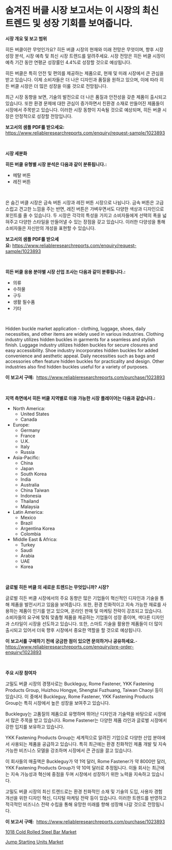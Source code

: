 <p><h1>숨겨진 버클 시장 보고서는 이 시장의 최신 트렌드 및 성장 기회를 보여줍니다.</h1></p><p><strong>시장 개요 및 보고 범위</strong></p>
<p><p>히든 버클이란 무엇인가요? 히든 버클 시장의 현재와 미래 전망은 무엇이며, 향후 시장 성장 분석, 시장 예측 및 최신 시장 트렌드를 알려주세요. 시장 전망은 히든 버클 시장이 예측 기간 동안 연평균 성장률인 4.4%로 성장할 것으로 예상됩니다.</p><p>히든 버클은 특히 안전 및 편의를 제공하는 제품으로, 현재 및 미래 시장에서 큰 관심을 받고 있습니다. 이제 소비자들은 더 나은 디자인과 품질을 원하고 있으며, 이에 따라 히든 버클 시장은 더 많은 성장을 이룰 것으로 전망됩니다.</p><p>최근 시장 동향을 보면, 기술의 발전으로 더 나은 품질과 안전성을 갖춘 제품이 출시되고 있습니다. 또한 환경 문제에 대한 관심이 증가하면서 친환경 소재로 만들어진 제품들이 시장에서 주목받고 있습니다. 이러한 시장 동향이 지속될 것으로 예상되며, 히든 버클 시장은 안정적으로 성장할 전망입니다.</p></p>
<p><strong>보고서의 샘플 PDF를 받으세요:</strong> <a href="https://www.reliableresearchreports.com/enquiry/request-sample/1023893">https://www.reliableresearchreports.com/enquiry/request-sample/1023893</a></p>
<p>&nbsp;</p>
<p><strong>시장 세분화</strong></p>
<p><strong>히든 버클 유형별 시장 분석은 다음과 같이 분류됩니다.:</strong></p>
<p><ul><li>메탈 버튼</li><li>레진 버튼</li></ul></p>
<p>&nbsp;</p>
<p><p>은 숨긴 버클 시장은 금속 버튼 시장과 레진 버튼 시장으로 나뉩니다. 금속 버튼은 고급스럽고 견고한 느낌을 주는 반면, 레진 버튼은 가벼우면서도 다양한 색상과 디자인으로 포인트를 줄 수 있습니다. 두 시장은 각각의 특성을 가지고 소비자들에게 선택의 폭을 넓혀주고 다양한 스타일을 만들어낼 수 있는 장점을 갖고 있습니다. 이러한 다양성을 통해 소비자들은 자신만의 개성을 표현할 수 있습니다.</p></p>
<p><strong>보고서의 샘플 PDF를 받으세요:</strong>&nbsp;<a href="https://www.reliableresearchreports.com/enquiry/request-sample/1023893">https://www.reliableresearchreports.com/enquiry/request-sample/1023893</a></p>
<p>&nbsp;</p>
<p><strong> 히든 버클 응용 분야별 시장 산업 조사는 다음과 같이 분류됩니다.:</strong></p>
<p><ul><li>의류</li><li>수하물</li><li>구두</li><li>생활 필수품</li><li>기타</li></ul></p>
<p>&nbsp;</p>
<p><p>Hidden buckle market application - clothing, luggage, shoes, daily necessities, and other items are widely used in various industries. Clothing industry utilizes hidden buckles in garments for a seamless and stylish finish. Luggage industry utilizes hidden buckles for secure closures and easy accessibility. Shoe industry incorporates hidden buckles for added convenience and aesthetic appeal. Daily necessities such as bags and accessories often feature hidden buckles for practicality and design. Other industries also find hidden buckles useful for a variety of purposes.</p></p>
<p><strong>이 보고서 구매:</strong>&nbsp; <a href="https://www.reliableresearchreports.com/purchase/1023893">https://www.reliableresearchreports.com/purchase/1023893</a></p>
<p>&nbsp;</p>
<p><strong>지역 측면에서 히든 버클 지역별로 이용 가능한 시장 플레이어는 다음과 같습니다.:</strong></p>
<p><ul>
    <li>
        North America:
        <ul>
            <li>United States</li>
            <li>Canada</li>
        </ul>
    </li>
    <li>
        Europe:
        <ul>
            <li>Germany</li>
            <li>France</li>
            <li>U.K.</li>
            <li>Italy</li>
            <li>Russia</li>
        </ul>
    </li>
    <li>
        Asia-Pacific:
        <ul>
            <li>China</li>
            <li>Japan</li>
            <li>South Korea</li>
            <li>India</li>
            <li>Australia</li>
            <li>China Taiwan</li>
            <li>Indonesia</li>
            <li>Thailand</li>
            <li>Malaysia</li>
        </ul>
    </li>
    <li>
        Latin America:
        <ul>
            <li>Mexico</li>
            <li>Brazil</li>
            <li>Argentina Korea</li>
            <li>Colombia</li>
        </ul>
    </li>
    <li>
        Middle East & Africa:
        <ul>
            <li>Turkey</li>
            <li>Saudi</li>
            <li>Arabia</li>
            <li>UAE</li>
            <li>Korea</li>
        </ul>
    </li>
    </ul></p>
<p>&nbsp;</p>
<p><strong>글로벌 히든 버클 의 새로운 트렌드는 무엇입니까? 시장?</strong></p>
<p><p>글로벌 히든 버클 시장에서의 주요 동향은 많은 기업들이 혁신적인 디자인과 기술을 통해 제품을 발전시키고 있음을 보여줍니다. 또한, 환경 친화적이고 지속 가능한 재료를 사용하는 제품이 인기를 얻고 있으며, 온라인 판매 및 마케팅 전략이 강조되고 있습니다. 소비자들의 요구에 맞춰 맞춤형 제품을 제공하는 기업들이 성장 중이며, 색다른 디자인과 스타일이 시장을 선도하고 있습니다. 또한, 스마트 기술을 활용한 제품들이 더 많이 출시되고 있어서 더욱 향후 시장에서 중요한 역할을 할 것으로 예상됩니다.</p></p>
<p><strong>이 보고서를 구매하기 전에 궁금한 점이 있으면 문의하거나 공유하세요.</strong>- <a href="https://www.reliableresearchreports.com/enquiry/pre-order-enquiry/1023893">https://www.reliableresearchreports.com/enquiry/pre-order-enquiry/1023893</a></p>
<p>&nbsp;</p>
<p><strong>주요 시장 참여자</strong></p>
<p><p>고밀도 버클 시장의 경쟁사로는 Buckleguy, Rome Fastener, YKK Fastening Products Group, Huizhou Hongye, Shengtai Fuzhuang, Taiwan Chaoyi 등이 있습니다. 이 중에서 Buckleguy, Rome Fastener, YKK Fastening Products Group는 특히 시장에서 높은 성장을 보여주고 있습니다. </p><p>Buckleguy는 고품질의 제품으로 유명하며 뛰어난 디자인과 기술력을 바탕으로 시장에서 많은 주목을 받고 있습니다. Rome Fastener는 다양한 제품 라인과 글로벌 시장에서 강한 입지를 보유하고 있습니다. </p><p>YKK Fastening Products Group는 세계적으로 알려진 기업으로 다양한 산업 분야에서 사용되는 제품을 공급하고 있습니다. 특히 최근에는 환경 친화적인 제품 개발 및 지속 가능한 비즈니스 모델을 강조하며 시장에서 큰 관심을 끌고 있습니다.</p><p>이 회사들의 매출액은 Buckleguy가 약 1억 달러, Rome Fastener가 약 8000만 달러, YKK Fastening Products Group가 약 10억 달러로 추정됩니다. 이들 회사는 최근에는 지속 가능성과 혁신에 중점을 두며 시장에서 성장하기 위한 노력을 지속하고 있습니다.</p><p>고밀도 버클 시장의 최신 트렌드로는 환경 친화적인 소재 및 기술의 도입, 사용자 경험 개선을 위한 디자인 혁신, 디지털 마케팅 전략 등이 있습니다. 이러한 트렌드를 반영하고 적극적인 비즈니스 전략 수립을 통해 유망한 미래를 향해 성장해 나갈 것으로 전망됩니다.</p></p>
<p><strong>이 보고서 구매:</strong>&nbsp;&nbsp;<a href="https://www.reliableresearchreports.com/purchase/1023893">https://www.reliableresearchreports.com/purchase/1023893</a></p>
<p><p><a href="https://github.com/Sinjinluong3e0awx2m195k76/Market-Research-Report-List-1/blob/main/1018-cold-rolled-steel-bar-market.md">1018 Cold Rolled Steel Bar Market</a></p><p><a href="https://simplistic-meeting-7ee.notion.site/Jump-Starting-Units-Market-Research-Report-Reveals-The-Latest-Trends-And-Opportunities-of-this-Marke-a1575d99c16a4fd9a03e7fed554a37de">Jump Starting Units Market</a></p></p>
